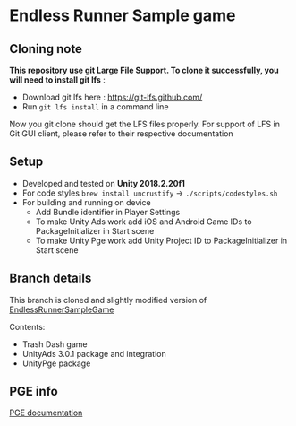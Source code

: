 # Endless Runner Sample game

## Cloning note

**This repository use git Large File Support. To clone it successfully, you will need to install git lfs** :

- Download git lfs here : https://git-lfs.github.com/
- Run `git lfs install` in a command line

Now you git clone should get the LFS files properly. For support of LFS in Git GUI client, please refer to their respective documentation

## Setup

- Developed and tested on **Unity 2018.2.20f1**
- For code styles `brew install uncrustify` -> `./scripts/codestyles.sh`
- For building and running on device
    - Add Bundle identifier in Player Settings
    - To make Unity Ads work add iOS and Android Game IDs to PackageInitializer in Start scene
    - To make Unity Pge work add Unity Project ID to PackageInitializer in Start scene

## Branch details

This branch is cloned and slightly modified version of [EndlessRunnerSampleGame](https://github.com/Unity-Technologies/EndlessRunnerSampleGame/tree/18.2-release)

Contents:
- Trash Dash game 
- UnityAds 3.0.1 package and integration
- UnityPge package

## PGE info

[PGE documentation](http://docs.pge.unityads.unity3d.com/#personalized-gaming-experience-pge)
